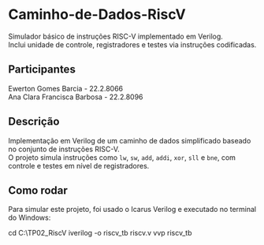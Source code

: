 # Caminho-de-Dados-RiscV

Simulador básico de instruções RISC-V implementado em Verilog.  
Inclui unidade de controle, registradores e testes via instruções codificadas.

## Participantes

Ewerton Gomes Barcia - 22.2.8066  
Ana Clara Francisca Barbosa - 22.2.8096

## Descrição

Implementação em Verilog de um caminho de dados simplificado baseado no conjunto de instruções RISC-V.  
O projeto simula instruções como `lw`, `sw`, `add`, `addi`, `xor`, `sll` e `bne`, com controle e testes em nível de registradores.

## Como rodar

Para simular este projeto, foi usado o Icarus Verilog e executado no terminal do Windows:

cd C:\TP02_RiscV
iverilog -o riscv_tb riscv.v
vvp riscv_tb

